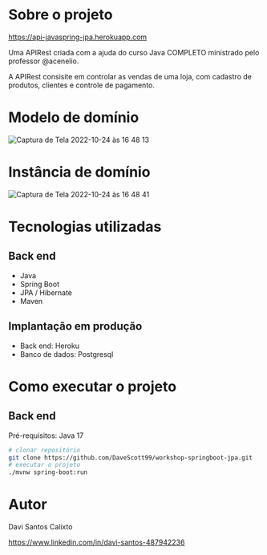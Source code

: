 #  

# Sobre o projeto

https://api-javaspring-jpa.herokuapp.com

Uma APIRest criada com a ajuda do curso Java COMPLETO ministrado pelo professor @acenelio.

A APIRest consisite em controlar as vendas de uma loja, com cadastro de produtos, clientes e controle de pagamento.

# Modelo de domínio
![Captura de Tela 2022-10-24 às 16 48 13](https://user-images.githubusercontent.com/101915085/197613856-c013bb70-96d8-407e-a22f-394ed27a6059.png)

# Instância de domínio
![Captura de Tela 2022-10-24 às 16 48 41](https://user-images.githubusercontent.com/101915085/197614285-44c1bd06-c841-41b6-9992-7ee1e1862fe8.png)


# Tecnologias utilizadas
## Back end

- Java
- Spring Boot
- JPA / Hibernate
- Maven

## Implantação em produção
- Back end: Heroku
- Banco de dados: Postgresql

# Como executar o projeto

## Back end
Pré-requisitos: Java 17

```bash
# clonar repositório
git clone https://github.com/DaveScott99/workshop-springboot-jpa.git
# executar o projeto
./mvnw spring-boot:run
```
# Autor
Davi Santos Calixto

https://www.linkedin.com/in/davi-santos-487942236
